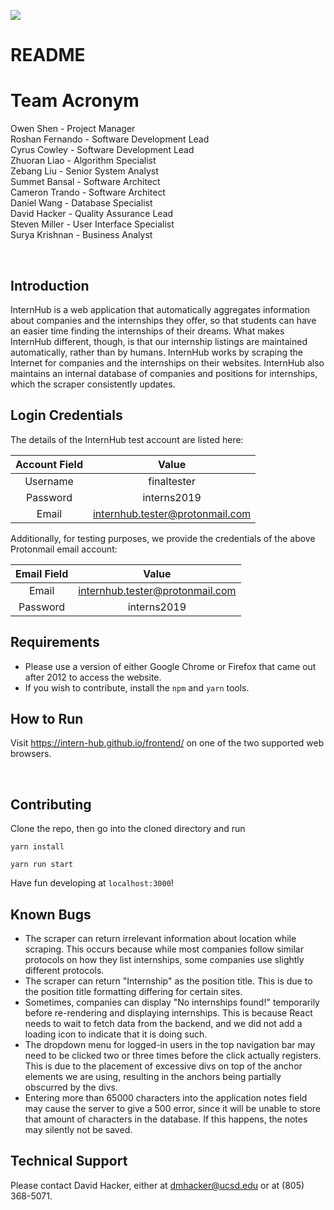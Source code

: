 ![](https://i.imgur.com/KDmXey6.png)

<h1>README</h1>

<h1>Team Acronym</h1>
<p>Owen Shen - Project Manager</br>
Roshan Fernando - Software Development Lead</br>
Cyrus Cowley - Software Development Lead</br>
Zhuoran Liao - Algorithm Specialist</br>
Zebang Liu - Senior System Analyst</br>
Summet Bansal - Software Architect</br>
Cameron Trando - Software Architect</br>
Daniel Wang - Database Specialist</br>
David Hacker - Quality Assurance Lead</br>
Steven Miller - User Interface Specialist</br>
Surya Krishnan - Business Analyst</p>

<p style="page-break-after: always;">&nbsp;</p>

## Introduction

InternHub is a web application that automatically aggregates information about companies and the internships they offer, so that students can have an easier time finding the internships of their dreams. What makes InternHub different, though, is that our internship listings are maintained automatically, rather than by humans. InternHub works by scraping the Internet for companies and the internships on their websites. InternHub also maintains an internal database of companies and positions for internships, which the scraper consistently updates.

## Login Credentials

The details of the InternHub test account are listed here:

| Account Field | Value |
|:----:|:----:|
| Username | finaltester |
| Password | interns2019 |
| Email | internhub.tester@protonmail.com |

Additionally, for testing purposes, we provide the credentials of the above Protonmail email account:

| Email Field | Value |
|:----:|:----:|
| Email | internhub.tester@protonmail.com |
| Password | interns2019 |

## Requirements

* Please use a version of either Google Chrome or Firefox that came out after 2012 to access the website.
* If you wish to contribute, install the `npm` and `yarn` tools.

## How to Run

Visit https://intern-hub.github.io/frontend/ on one of the two supported web browsers.

<p style="page-break-after: always;">&nbsp;</p>

## Contributing

Clone the repo, then go into the cloned directory and run 

```yarn install``` 

```yarn run start```

Have fun developing at ```localhost:3000```!

## Known Bugs

* The scraper can return irrelevant information about location while scraping. This occurs because while most companies follow similar protocols on how they list internships, some companies use slightly different protocols.
* The scraper can return "Internship" as the position title. This is due to the position title formatting differing for certain sites.
* Sometimes, companies can display "No internships found!" temporarily before re-rendering and displaying internships. This is because React needs to wait to fetch data from the backend, and we did not add a loading icon to indicate that it is doing such.
* The dropdown menu for logged-in users in the top navigation bar may need to be clicked two or three times before the click actually registers. This is due to the placement of excessive divs on top of the anchor elements we are using, resulting in the anchors being partially obscurred by the divs.
* Entering more than 65000 characters into the application notes field may cause the server to give a 500 error, since it will be unable to store that amount of characters in the database. If this happens, the notes may silently not be saved.

## Technical Support

Please contact David Hacker, either at dmhacker@ucsd.edu or at (805) 368-5071.


